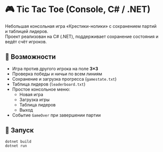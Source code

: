 # 🎮 Tic Tac Toe (Console, C# / .NET)

Небольшая консольная игра «Крестики-нолики» с сохранением партий и таблицей лидеров.  
Проект реализован на C# (.NET), поддерживает сохранение состояния и ведёт счёт игроков.

## 🧩 Возможности
- Игра против другого игрока на поле **3×3**
- Проверка победы и ничьи по всем линиям
- Сохранение и загрузка прогресса (`gamestate.txt`)
- Таблица лидеров (`leaderboard.txt`)
- Простое консольное меню:
  - Новая игра  
  - Загрузка игры  
  - Таблица лидеров  
  - Выход  
- Событие `GameOver` при завершении партии

## 🚀 Запуск
```bash
dotnet build
dotnet run
